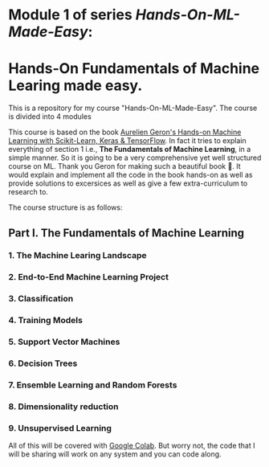 # Module 1 of series *Hands-On-ML-Made-Easy*:
  # Hands-On Fundamentals of Machine Learing made easy.
  This is a repository for my course "Hands-On-ML-Made-Easy".
  The course is divided into 4 modules 
  
  This course is based on the book [Aurelien Geron's Hands-on Machine Learning with Scikit-Learn, Keras & TensorFlow](https://www.oreilly.com/library/view/hands-on-machine-learning/9781492032632/). In fact it tries to explain everything of section 1 i.e., **The Fundamentals of Machine Learning**, in a simple manner. So it is going to be a very comprehensive yet well structured course on ML. Thank you Geron for making such a beautiful book 🙏. It would explain and implement all the code in the book hands-on as well as provide solutions to excersices as well as give a few extra-curriculum to research to.
  
  The course structure is as follows:
  ## Part I. The Fundamentals of Machine Learning
   ### 1. The Machine Learing Landscape
   ### 2. End-to-End Machine Learning Project
   ### 3. Classification
   ### 4. Training Models
   ### 5. Support Vector Machines
   ### 6. Decision Trees
   ### 7. Ensemble Learning and Random Forests
   ### 8. Dimensionality reduction
   ### 9. Unsupervised Learning
  
  All of this will be covered with [Google Colab](https://colab.research.google.com).
  But worry not, the code that I will be sharing will work on any system and you can code along.

